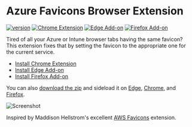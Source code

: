 # Azure Favicons Browser Extension

[![version](https://img.shields.io/github/v/release/pl4nty/azure-favicons?display_name=tag&include_prereleases&sort=semver&logo=github&logoColor=white&color=success)](https://github.com/pl4nty/azure-favicons/releases)
[![Chrome Extension](https://img.shields.io/chrome-web-store/v/hmgddgaakbfbopdgimejdjhkpobgdhae?logo=google%20chrome&logoColor=white&label=chrome&color=success)](https://chrome.google.com/webstore/detail/azure-tab-icons/hmgddgaakbfbopdgimejdjhkpobgdhae)
[![Edge Add-on](https://img.shields.io/badge/dynamic/json?url=https%3A%2F%2Fmicrosoftedge.microsoft.com%2Faddons%2Fgetproductdetailsbycrxid%2Fklafhpmolhbpidjmfkappoicpifecfdc&prefix=v&query=%24.version&logo=microsoft%20edge&logoColor=white&label=edge&color=success)](https://microsoftedge.microsoft.com/addons/detail/azure-tab-icons/klafhpmolhbpidjmfkappoicpifecfdc)
[![Firefox Add-on](https://img.shields.io/amo/v/azure-tab-icons?logo=firefox%20browser&logoColor=white&label=firefox&color=success)](https://addons.mozilla.org/en-US/firefox/addon/azure-tab-icons)

Tired of all your Azure or Intune browser tabs having the same favicon? This extension fixes that by setting the favicon to the appropriate one for the current service.

- [Install Chrome Extension](https://chrome.google.com/webstore/detail/azure-tab-icons/hmgddgaakbfbopdgimejdjhkpobgdhae)
- [Install Edge Add-on](https://microsoftedge.microsoft.com/addons/detail/azure-tab-icons/klafhpmolhbpidjmfkappoicpifecfdc)
- [Install Firefox Add-on](https://addons.mozilla.org/en-US/firefox/addon/azure-tab-icons)

You can also [download the zip](https://github.com/pl4nty/azure-favicons/releases) and sideload it on [Edge](https://learn.microsoft.com/en-us/microsoft-edge/extensions-chromium/getting-started/extension-sideloading), [Chrome](https://developer.chrome.com/docs/extensions/mv2/getstarted/#manifest), and [Firefox](https://developer.mozilla.org/en-US/docs/Mozilla/Add-ons/WebExtensions/Your_first_WebExtension#installing).

![Screenshot](https://raw.githubusercontent.com/pl4nty/azure-favicons/main/assets/screenshot2.png)

Inspired by Maddison Hellstrom's excellent [AWS Favicons](https://github.com/b0o/aws-favicons-webextension/) extension.
